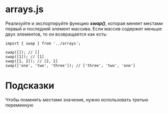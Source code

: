 # arrays.js #
Реализуйте и экспортируйте функцию ***swap()***, которая меняет местами первый и последний элемент массива. Если массив содержит меньше двух элементов, то он возвращается как есть:

```
import { swap } from '../arrays';
 
swap([]); // []
swap([1]); // [1]
swap([1, 2]); // [2, 1]
swap(['one', 'two', 'three']); // ['three', 'two', 'one']
```
# Подсказки #
Чтобы поменять местами значения, нужно использовать третью переменную
